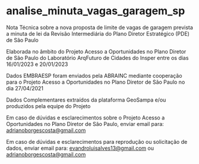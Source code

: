 # analise_minuta_vagas_garagem_sp

Nota Técnica sobre a nova proposta de limite de vagas de garagem prevista a minuta de lei da Revisão Intermediária do Plano Diretor Estratégico (PDE) de São Paulo

Elaborada no âmbito do Projeto Acesso a Oportunidades no Plano Diretor de São Paulo do Laboratório ArqFuturo de Cidades do Insper entre os dias 16/01/2023 e 20/01/2023

Dados EMBRAESP foram enviados pela ABRAINC mediante cooperação para o Projeto Acesso a Oportunidades no Plano Diretor de São Paulo no dia 27/04/2021

Dados Complementares extraídos da plataforma GeoSampa e/ou produzidos pela equipe do Projeto

Em caso de dúvidas e esclarecimentos sobre o Projeto Acesso a Oportunidades no Plano Diretor de São Paulo, enviar email para: adrianoborgescosta@gmail.com

Em caso de dúvidas e esclarecimentos para reprodução ou solicitação de dados, enviar email para: evandroluisalves13@gmail.com ou adrianoborgescosta@gmail.com


